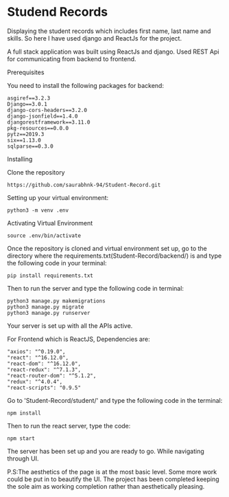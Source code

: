 # Studend Records

Displaying the student records which includes first name, last name and skills. So here I have used django and ReactJs for the project. 

A full stack application was built using ReactJs and django. Used REST Api for communicating from backend to frontend. 

Prerequisites

You need to install the following packages for backend:
```
asgiref==3.2.3
Django==3.0.1
django-cors-headers==3.2.0
django-jsonfield==1.4.0
djangorestframework==3.11.0
pkg-resources==0.0.0
pytz==2019.3
six==1.13.0
sqlparse==0.3.0
```
Installing

Clone the repository
```
https://github.com/saurabhnk-94/Student-Record.git
```
Setting up your virtual environment:
```
python3 -m venv .env
```
Activating Virtual Environment
```
source .env/bin/activate
```
Once the repository is cloned and virtual environment set up, go to the directory where the requirements.txt(Student-Record/backend/) is and type the following code in your terminal:
```
pip install requirements.txt
```
Then to run the server and type the following code in terminal:
```
python3 manage.py makemigrations
python3 manage.py migrate
python3 manage.py runserver
```
Your server is set up with all the APIs active.

For Frontend which is ReactJS, Dependencies are:
```
"axios": "^0.19.0",
"react": "^16.12.0",
"react-dom": "^16.12.0",
"react-redux": "^7.1.3",
"react-router-dom": "^5.1.2",
"redux": "^4.0.4",
"react-scripts": "0.9.5"
```
Go to 'Student-Record/student/' and type the following code in the terminal:
```
npm install
```
Then to run the react server, type the code:
```
npm start
```
The server has been set up and you are ready to go. While navigating through UI.


P.S:The aesthetics of the page is at the most basic level. Some more work could be put in to beautify the UI. The project has been completed keeping the sole aim as working completion rather than aesthetically pleasing.
